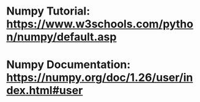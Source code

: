 # Numpy Tutorial: https://www.w3schools.com/python/numpy/default.asp
# Numpy Documentation: https://numpy.org/doc/1.26/user/index.html#user

